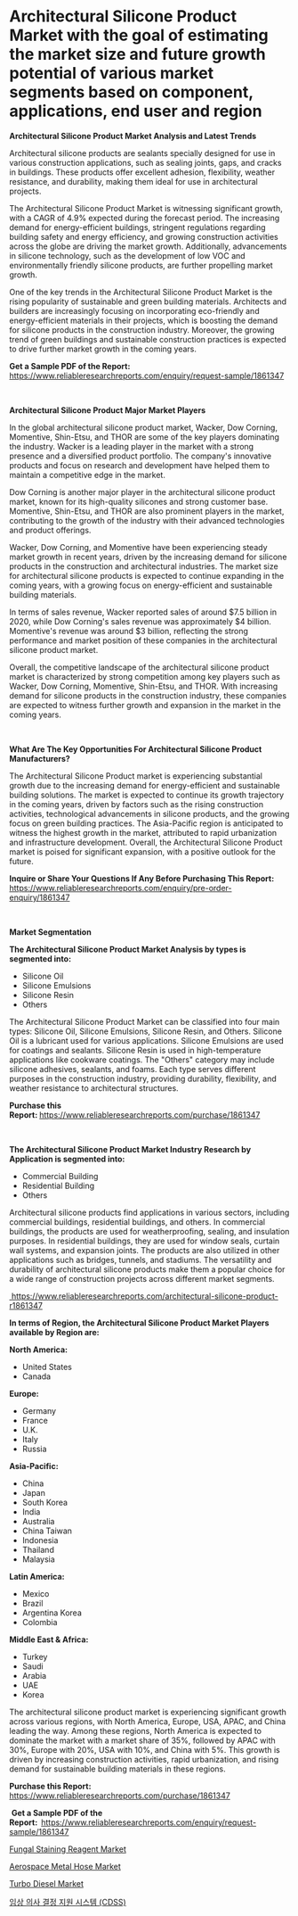 <p><h1>Architectural Silicone Product Market with the goal of estimating the market size and future growth potential of various market segments based on component, applications, end user and region</h1></p><p><strong>Architectural Silicone Product Market Analysis and Latest Trends</strong></p>
<p><p>Architectural silicone products are sealants specially designed for use in various construction applications, such as sealing joints, gaps, and cracks in buildings. These products offer excellent adhesion, flexibility, weather resistance, and durability, making them ideal for use in architectural projects.</p><p>The Architectural Silicone Product Market is witnessing significant growth, with a CAGR of 4.9% expected during the forecast period. The increasing demand for energy-efficient buildings, stringent regulations regarding building safety and energy efficiency, and growing construction activities across the globe are driving the market growth. Additionally, advancements in silicone technology, such as the development of low VOC and environmentally friendly silicone products, are further propelling market growth.</p><p>One of the key trends in the Architectural Silicone Product Market is the rising popularity of sustainable and green building materials. Architects and builders are increasingly focusing on incorporating eco-friendly and energy-efficient materials in their projects, which is boosting the demand for silicone products in the construction industry. Moreover, the growing trend of green buildings and sustainable construction practices is expected to drive further market growth in the coming years.</p></p>
<p><strong>Get a Sample PDF of the Report:&nbsp;</strong> <a href="https://www.reliableresearchreports.com/enquiry/request-sample/1861347">https://www.reliableresearchreports.com/enquiry/request-sample/1861347</a></p>
<p>&nbsp;</p>
<p><strong>Architectural Silicone Product Major Market Players</strong></p>
<p><p>In the global architectural silicone product market, Wacker, Dow Corning, Momentive, Shin-Etsu, and THOR are some of the key players dominating the industry. Wacker is a leading player in the market with a strong presence and a diversified product portfolio. The company's innovative products and focus on research and development have helped them to maintain a competitive edge in the market.</p><p>Dow Corning is another major player in the architectural silicone product market, known for its high-quality silicones and strong customer base. Momentive, Shin-Etsu, and THOR are also prominent players in the market, contributing to the growth of the industry with their advanced technologies and product offerings.</p><p>Wacker, Dow Corning, and Momentive have been experiencing steady market growth in recent years, driven by the increasing demand for silicone products in the construction and architectural industries. The market size for architectural silicone products is expected to continue expanding in the coming years, with a growing focus on energy-efficient and sustainable building materials.</p><p>In terms of sales revenue, Wacker reported sales of around $7.5 billion in 2020, while Dow Corning's sales revenue was approximately $4 billion. Momentive's revenue was around $3 billion, reflecting the strong performance and market position of these companies in the architectural silicone product market.</p><p>Overall, the competitive landscape of the architectural silicone product market is characterized by strong competition among key players such as Wacker, Dow Corning, Momentive, Shin-Etsu, and THOR. With increasing demand for silicone products in the construction industry, these companies are expected to witness further growth and expansion in the market in the coming years.</p></p>
<p>&nbsp;</p>
<p><strong>What Are The Key Opportunities For Architectural Silicone Product Manufacturers?</strong></p>
<p><p>The Architectural Silicone Product market is experiencing substantial growth due to the increasing demand for energy-efficient and sustainable building solutions. The market is expected to continue its growth trajectory in the coming years, driven by factors such as the rising construction activities, technological advancements in silicone products, and the growing focus on green building practices. The Asia-Pacific region is anticipated to witness the highest growth in the market, attributed to rapid urbanization and infrastructure development. Overall, the Architectural Silicone Product market is poised for significant expansion, with a positive outlook for the future.</p></p>
<p><strong>Inquire or Share Your Questions If Any Before Purchasing This Report:</strong> <a href="https://www.reliableresearchreports.com/enquiry/pre-order-enquiry/1861347">https://www.reliableresearchreports.com/enquiry/pre-order-enquiry/1861347</a></p>
<p>&nbsp;</p>
<p><strong>Market Segmentation</strong></p>
<p><strong>The Architectural Silicone Product Market Analysis by types is segmented into:</strong></p>
<p><ul><li>Silicone Oil</li><li>Silicone Emulsions</li><li>Silicone Resin</li><li>Others</li></ul></p>
<p><p>The Architectural Silicone Product Market can be classified into four main types: Silicone Oil, Silicone Emulsions, Silicone Resin, and Others. Silicone Oil is a lubricant used for various applications. Silicone Emulsions are used for coatings and sealants. Silicone Resin is used in high-temperature applications like cookware coatings. The "Others" category may include silicone adhesives, sealants, and foams. Each type serves different purposes in the construction industry, providing durability, flexibility, and weather resistance to architectural structures.</p></p>
<p><strong>Purchase this Report:&nbsp;</strong><a href="https://www.reliableresearchreports.com/purchase/1861347">https://www.reliableresearchreports.com/purchase/1861347</a></p>
<p>&nbsp;</p>
<p><strong>The Architectural Silicone Product Market Industry Research by Application is segmented into:</strong></p>
<p><ul><li>Commercial Building</li><li>Residential Building</li><li>Others</li></ul></p>
<p><p>Architectural silicone products find applications in various sectors, including commercial buildings, residential buildings, and others. In commercial buildings, the products are used for weatherproofing, sealing, and insulation purposes. In residential buildings, they are used for window seals, curtain wall systems, and expansion joints. The products are also utilized in other applications such as bridges, tunnels, and stadiums. The versatility and durability of architectural silicone products make them a popular choice for a wide range of construction projects across different market segments.</p></p>
<p><a href="https://www.reliableresearchreports.com/architectural-silicone-product-r1861347">&nbsp;https://www.reliableresearchreports.com/architectural-silicone-product-r1861347</a></p>
<p><strong>In terms of Region, the Architectural Silicone Product Market Players available by Region are:</strong></p>
<p>
    <p> <strong> North America: </strong>
        <ul>
            <li>United States</li>
            <li>Canada</li>
        </ul>
        </p> 
    <p> <strong> Europe: </strong>
        <ul>
            <li>Germany</li>
            <li>France</li>
            <li>U.K.</li>
            <li>Italy</li>
            <li>Russia</li>
        </ul>
        </p> 
    <p> <strong> Asia-Pacific: </strong>
        <ul>
            <li>China</li>
            <li>Japan</li>
            <li>South Korea</li>
            <li>India</li>
            <li>Australia</li>
            <li>China Taiwan</li>
            <li>Indonesia</li>
            <li>Thailand</li>
            <li>Malaysia</li>
        </ul>
        </p> 
    <p> <strong> Latin America: </strong>
        <ul>
            <li>Mexico</li>
            <li>Brazil</li>
            <li>Argentina Korea</li>
            <li>Colombia</li>
        </ul>
        </p> 
    <p> <strong> Middle East & Africa: </strong>
        <ul>
            <li>Turkey</li>
            <li>Saudi</li>
            <li>Arabia</li>
            <li>UAE</li>
            <li>Korea</li>
        </ul>
    </p>
    </p>
<p><p>The architectural silicone product market is experiencing significant growth across various regions, with North America, Europe, USA, APAC, and China leading the way. Among these regions, North America is expected to dominate the market with a market share of 35%, followed by APAC with 30%, Europe with 20%, USA with 10%, and China with 5%. This growth is driven by increasing construction activities, rapid urbanization, and rising demand for sustainable building materials in these regions.</p></p>
<p><strong>Purchase this Report: </strong><a href="https://www.reliableresearchreports.com/purchase/1861347">https://www.reliableresearchreports.com/purchase/1861347</a></p>
<p>&nbsp;<strong>Get a Sample PDF of the Report:&nbsp;&nbsp;</strong><a href="https://www.reliableresearchreports.com/enquiry/request-sample/1861347">https://www.reliableresearchreports.com/enquiry/request-sample/1861347</a></p>
<p><strong></strong></p>
<p><p><a href="https://github.com/JuliaFadel1922/Market-Research-Report-List-1/blob/main/fungal-staining-reagent-market.md">Fungal Staining Reagent Market</a></p><p><a href="https://github.com/faniayasa/Market-Research-Report-List-1/blob/main/aerospace-metal-hose-market.md">Aerospace Metal Hose Market</a></p><p><a href="https://issuu.com/reportprime-2/docs/turbo-diesel-market-size-2030.pptx">Turbo Diesel Market</a></p><p><a href="https://github.com/laholand/Market-Research-Report-List-4/blob/main/2537027144639.md">임상 의사 결정 지원 시스템 (CDSS)</a></p></p>